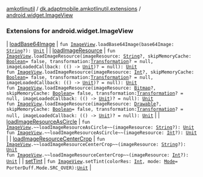 [amkotlinutil](../../index.md) / [dk.adaptmobile.amkotlinutil.extensions](../index.md) / [android.widget.ImageView](index.md)

### Extensions for android.widget.ImageView

| [loadBase64Image](load-base64-image.md) | `fun `[`ImageView`](https://developer.android.com/reference/android/widget/ImageView.html)`.loadBase64Image(base64Image: `[`String`](https://kotlinlang.org/api/latest/jvm/stdlib/kotlin/-string/index.html)`?): `[`Unit`](https://kotlinlang.org/api/latest/jvm/stdlib/kotlin/-unit/index.html) |
| [loadImageResource](load-image-resource.md) | `fun `[`ImageView`](https://developer.android.com/reference/android/widget/ImageView.html)`.loadImageResource(imageResource: `[`String`](https://kotlinlang.org/api/latest/jvm/stdlib/kotlin/-string/index.html)`?, skipMemoryCache: `[`Boolean`](https://kotlinlang.org/api/latest/jvm/stdlib/kotlin/-boolean/index.html)` = false, transformation: `[`Transformation`](../-transformation/index.md)`? = null, imageLoadedCallback: (() -> `[`Unit`](https://kotlinlang.org/api/latest/jvm/stdlib/kotlin/-unit/index.html)`)? = null): `[`Unit`](https://kotlinlang.org/api/latest/jvm/stdlib/kotlin/-unit/index.html)<br>`fun `[`ImageView`](https://developer.android.com/reference/android/widget/ImageView.html)`.loadImageResource(imageResource: `[`Int`](https://kotlinlang.org/api/latest/jvm/stdlib/kotlin/-int/index.html)`?, skipMemoryCache: `[`Boolean`](https://kotlinlang.org/api/latest/jvm/stdlib/kotlin/-boolean/index.html)` = false, transformation: `[`Transformation`](../-transformation/index.md)`? = null, imageLoadedCallback: (() -> `[`Unit`](https://kotlinlang.org/api/latest/jvm/stdlib/kotlin/-unit/index.html)`)? = null): `[`Unit`](https://kotlinlang.org/api/latest/jvm/stdlib/kotlin/-unit/index.html)<br>`fun `[`ImageView`](https://developer.android.com/reference/android/widget/ImageView.html)`.loadImageResource(imageResource: `[`Bitmap`](https://developer.android.com/reference/android/graphics/Bitmap.html)`?, skipMemoryCache: `[`Boolean`](https://kotlinlang.org/api/latest/jvm/stdlib/kotlin/-boolean/index.html)` = false, transformation: `[`Transformation`](../-transformation/index.md)`? = null, imageLoadedCallback: (() -> `[`Unit`](https://kotlinlang.org/api/latest/jvm/stdlib/kotlin/-unit/index.html)`)? = null): `[`Unit`](https://kotlinlang.org/api/latest/jvm/stdlib/kotlin/-unit/index.html)<br>`fun `[`ImageView`](https://developer.android.com/reference/android/widget/ImageView.html)`.loadImageResource(imageResource: `[`Drawable`](https://developer.android.com/reference/android/graphics/drawable/Drawable.html)`?, skipMemoryCache: `[`Boolean`](https://kotlinlang.org/api/latest/jvm/stdlib/kotlin/-boolean/index.html)` = false, transformation: `[`Transformation`](../-transformation/index.md)`? = null, imageLoadedCallback: (() -> `[`Unit`](https://kotlinlang.org/api/latest/jvm/stdlib/kotlin/-unit/index.html)`)? = null): `[`Unit`](https://kotlinlang.org/api/latest/jvm/stdlib/kotlin/-unit/index.html) |
| [loadImageResourceAsCircle](load-image-resource-as-circle.md) | `fun `[`ImageView`](https://developer.android.com/reference/android/widget/ImageView.html)`.~~loadImageResourceAsCircle~~(imageResource: `[`String`](https://kotlinlang.org/api/latest/jvm/stdlib/kotlin/-string/index.html)`?): `[`Unit`](https://kotlinlang.org/api/latest/jvm/stdlib/kotlin/-unit/index.html)<br>`fun `[`ImageView`](https://developer.android.com/reference/android/widget/ImageView.html)`.~~loadImageResourceAsCircle~~(imageResource: `[`Int`](https://kotlinlang.org/api/latest/jvm/stdlib/kotlin/-int/index.html)`?): `[`Unit`](https://kotlinlang.org/api/latest/jvm/stdlib/kotlin/-unit/index.html) |
| [loadImageResourceCenterCrop](load-image-resource-center-crop.md) | `fun `[`ImageView`](https://developer.android.com/reference/android/widget/ImageView.html)`.~~loadImageResourceCenterCrop~~(imageResource: `[`String`](https://kotlinlang.org/api/latest/jvm/stdlib/kotlin/-string/index.html)`?): `[`Unit`](https://kotlinlang.org/api/latest/jvm/stdlib/kotlin/-unit/index.html)<br>`fun `[`ImageView`](https://developer.android.com/reference/android/widget/ImageView.html)`.~~loadImageResourceCenterCrop~~(imageResource: `[`Int`](https://kotlinlang.org/api/latest/jvm/stdlib/kotlin/-int/index.html)`?): `[`Unit`](https://kotlinlang.org/api/latest/jvm/stdlib/kotlin/-unit/index.html) |
| [setTint](set-tint.md) | `fun `[`ImageView`](https://developer.android.com/reference/android/widget/ImageView.html)`.setTint(colorRes: `[`Int`](https://kotlinlang.org/api/latest/jvm/stdlib/kotlin/-int/index.html)`, mode: `[`Mode`](https://developer.android.com/reference/android/graphics/PorterDuff/Mode.html)` = PorterDuff.Mode.SRC_OVER): `[`Unit`](https://kotlinlang.org/api/latest/jvm/stdlib/kotlin/-unit/index.html) |

